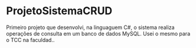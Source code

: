 # ProjetoSistemaCRUD
 Primeiro projeto que desenvolvi, na linguaguem C#, o sistema realiza operações de consulta em um banco de dados MySQL. Usei o mesmo para o TCC na faculdad..
